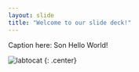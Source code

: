```yaml
---
layout: slide
title: "Welcome to our slide deck!"
---
```


Caption here: Son Hello World!

![labtocat](https://octodex.github.com/images/labtocat.png)
{: .center}
